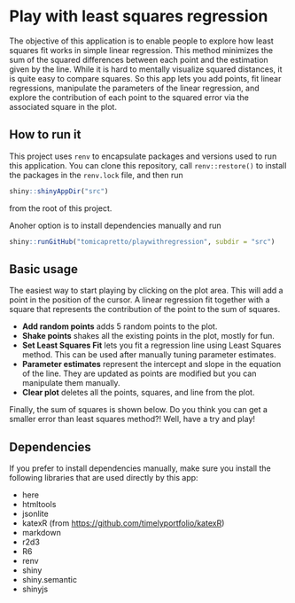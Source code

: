 # Play with least squares regression 

The objective of this application is to enable people to explore how least 
squares fit works in simple linear regression. This method minimizes the sum
of the squared differences between each point and the estimation given by the
line. While it is hard to mentally visualize squared distances, it is quite
easy to compare squares. So this app lets you add points, fit linear 
regressions, manipulate the parameters of the linear regression, and explore
the contribution of each point to the squared error via the associated square
in the plot.

## How to run it

This project uses `renv` to encapsulate packages and versions used to run this
application. You can clone this repository, call `renv::restore()` to install 
the packages in the `renv.lock` file, and then run 

```r
shiny::shinyAppDir("src")
```

from the root of this project.

Anoher option is to install dependencies manually and run

```r
shiny::runGitHub("tomicapretto/playwithregression", subdir = "src")
```

## Basic usage

The easiest way to start playing by clicking on the plot area. This will
add a point in the position of the cursor. A linear regression fit together 
with a square that represents the contribution of the point to the sum of 
squares.

* **Add random points** adds 5 random points to the plot.
* **Shake points** shakes all the existing points in the plot, mostly for fun.
* **Set Least Squares Fit** lets you fit a regression line using Least Squares
method. This can be used after manually tuning parameter estimates.
* **Parameter estimates** represent the intercept and slope in the equation
of the line. They are updated as points are modified but you can manipulate 
them manually.
* **Clear plot** deletes all the points, squares, and line from the plot.

Finally, the sum of squares is shown below. Do you think you can
get a smaller error than least squares method?! Well, have a try and play!

## Dependencies

If you prefer to install dependencies manually, make sure you install the 
following libraries that are used directly by this app:

* here
* htmltools
* jsonlite
* katexR (from https://github.com/timelyportfolio/katexR)
* markdown
* r2d3
* R6
* renv
* shiny
* shiny.semantic
* shinyjs